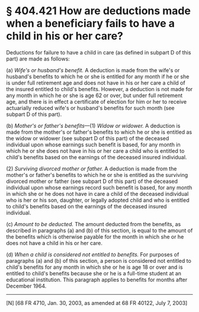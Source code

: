 # § 404.421   How are deductions made when a beneficiary fails to have a child in his or her care?

Deductions for failure to have a child in care (as defined in subpart D of this part) are made as follows: 


(a) *Wife's or husband's benefit.* A deduction is made from the wife's or husband's benefits to which he or she is entitled for any month if he or she is under full retirement age and does not have in his or her care a child of the insured entitled to child's benefits. However, a deduction is not made for any month in which he or she is age 62 or over, but under full retirement age, and there is in effect a certificate of election for him or her to receive actuarially reduced wife's or husband's benefits for such month (see subpart D of this part). 


(b) *Mother's or father's benefits*—(1) *Widow or widower.* A deduction is made from the mother's or father's benefits to which he or she is entitled as the widow or widower (see subpart D of this part) of the deceased individual upon whose earnings such benefit is based, for any month in which he or she does not have in his or her care a child who is entitled to child's benefits based on the earnings of the deceased insured individual. 


(2) *Surviving divorced mother or father.* A deduction is made from the mother's or father's benefits to which he or she is entitled as the surviving divorced mother or father (see subpart D of this part) of the deceased individual upon whose earnings record such benefit is based, for any month in which she or he does not have in care a child of the deceased individual who is her or his son, daughter, or legally adopted child and who is entitled to child's benefits based on the earnings of the deceased insured individual. 


(c) *Amount to be deducted.* The amount deducted from the benefits, as described in paragraphs (a) and (b) of this section, is equal to the amount of the benefits which is otherwise payable for the month in which she or he does not have a child in his or her care. 


(d) *When a child is considered not entitled to benefits.* For purposes of paragraphs (a) and (b) of this section, a person is considered not entitled to child's benefits for any month in which she or he is age 18 or over and is entitled to child's benefits because she or he is a full-time student at an educational institution. This paragraph applies to benefits for months after December 1964.



---

[N] [68 FR 4710, Jan. 30, 2003, as amended at 68 FR 40122, July 7, 2003]




